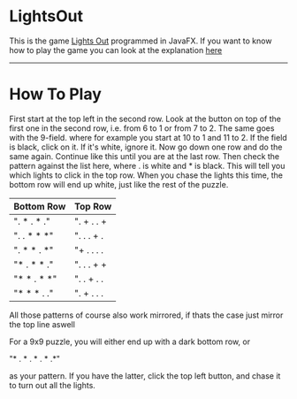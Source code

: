 # LightsOut

This is the game [Lights Out](https://www.logicgamesonline.com/lightsout/) programmed in JavaFX. If you want to know how to play the game you can look at the explanation [here](https://www.logicgamesonline.com/lightsout/tutorial.html) 

***

<h1>How To Play</h1>
  
First start at the top left in the second row. Look at the button on top of the first one in the second row, i.e. from 6 to 1 or from 7 to 2. The same goes with the 9-field. where for example you start at 10 to 1 and 11 to 2. If the field is black, click on it. If it's white, ignore it. Now go down one row and do the same again. Continue like this until you are at the last row. Then check the pattern against the list here, where . is white and * is black.  This will tell you which lights to click in the top row. When you chase the lights this time, the bottom row will end up white, just like the rest of the puzzle.

Bottom Row | Top Row
------------ | -------------
". * . * ." | ". + . . +
". . * * *" | ". . . + .
". * * . *" | "+ . . . . 
"* . * * ." | ". . . + +
"* * . * *" | ". . + . .
"* * * . ." | ". + . . .

All those patterns of course also work mirrored, if thats the case just mirror the top line aswell

For a 9x9 puzzle, you will either end up with a dark bottom row, or 

"* . * . * . * .*"

as your pattern. If you have the latter, click the top left button, and chase it to turn out all the lights.
